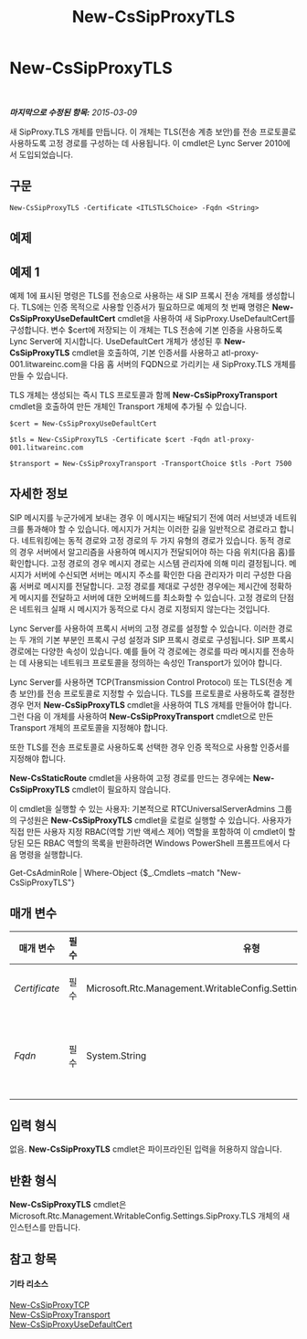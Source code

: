 ﻿---
title: New-CsSipProxyTLS
TOCTitle: New-CsSipProxyTLS
ms:assetid: 7e04f7bb-c33f-49b4-9306-082b14d2a854
ms:mtpsurl: https://technet.microsoft.com/ko-kr/library/Gg398629(v=OCS.15)
ms:contentKeyID: 49304167
ms.date: 08/24/2015
mtps_version: v=OCS.15
ms.translationtype: HT
---

# New-CsSipProxyTLS

 

_**마지막으로 수정된 항목:** 2015-03-09_

새 SipProxy.TLS 개체를 만듭니다. 이 개체는 TLS(전송 계층 보안)를 전송 프로토콜로 사용하도록 고정 경로를 구성하는 데 사용됩니다. 이 cmdlet은 Lync Server 2010에서 도입되었습니다.

## 구문

    New-CsSipProxyTLS -Certificate <ITLSTLSChoice> -Fqdn <String>

## 예제

## 예제 1

예제 1에 표시된 명령은 TLS를 전송으로 사용하는 새 SIP 프록시 전송 개체를 생성합니다. TLS에는 인증 목적으로 사용할 인증서가 필요하므로 예제의 첫 번째 명령은 **New-CsSipProxyUseDefaultCert** cmdlet을 사용하여 새 SipProxy.UseDefaultCert를 구성합니다. 변수 $cert에 저장되는 이 개체는 TLS 전송에 기본 인증을 사용하도록 Lync Server에 지시합니다. UseDefaultCert 개체가 생성된 후 **New-CsSipProxyTLS** cmdlet을 호출하여, 기본 인증서를 사용하고 atl-proxy-001.litwareinc.com을 다음 홉 서버의 FQDN으로 가리키는 새 SipProxy.TLS 개체를 만들 수 있습니다.

TLS 개체는 생성되는 즉시 TLS 프로토콜과 함께 **New-CsSipProxyTransport** cmdlet을 호출하여 만든 개체인 Transport 개체에 추가될 수 있습니다.

    $cert = New-CsSipProxyUseDefaultCert
    
    $tls = New-CsSipProxyTLS -Certificate $cert -Fqdn atl-proxy-001.litwareinc.com
    
    $transport = New-CsSipProxyTransport -TransportChoice $tls -Port 7500

## 자세한 정보

SIP 메시지를 누군가에게 보내는 경우 이 메시지는 배달되기 전에 여러 서브넷과 네트워크를 통과해야 할 수 있습니다. 메시지가 거치는 이러한 길을 일반적으로 경로라고 합니다. 네트워킹에는 동적 경로와 고정 경로의 두 가지 유형의 경로가 있습니다. 동적 경로의 경우 서버에서 알고리즘을 사용하여 메시지가 전달되어야 하는 다음 위치(다음 홉)를 확인합니다. 고정 경로의 경우 메시지 경로는 시스템 관리자에 의해 미리 결정됩니다. 메시지가 서버에 수신되면 서버는 메시지 주소를 확인한 다음 관리자가 미리 구성한 다음 홉 서버로 메시지를 전달합니다. 고정 경로를 제대로 구성한 경우에는 제시간에 정확하게 메시지를 전달하고 서버에 대한 오버헤드를 최소화할 수 있습니다. 고정 경로의 단점은 네트워크 실패 시 메시지가 동적으로 다시 경로 지정되지 않는다는 것입니다.

Lync Server를 사용하여 프록시 서버의 고정 경로를 설정할 수 있습니다. 이러한 경로는 두 개의 기본 부분인 프록시 구성 설정과 SIP 프록시 경로로 구성됩니다. SIP 프록시 경로에는 다양한 속성이 있습니다. 예를 들어 각 경로에는 경로를 따라 메시지를 전송하는 데 사용되는 네트워크 프로토콜을 정의하는 속성인 Transport가 있어야 합니다.

Lync Server를 사용하면 TCP(Transmission Control Protocol) 또는 TLS(전송 계층 보안)를 전송 프로토콜로 지정할 수 있습니다. TLS를 프로토콜로 사용하도록 결정한 경우 먼저 **New-CsSipProxyTLS** cmdlet을 사용하여 TLS 개체를 만들어야 합니다. 그런 다음 이 개체를 사용하여 **New-CsSipProxyTransport** cmdlet으로 만든 Transport 개체의 프로토콜을 지정해야 합니다.

또한 TLS를 전송 프로토콜로 사용하도록 선택한 경우 인증 목적으로 사용할 인증서를 지정해야 합니다.

**New-CsStaticRoute** cmdlet을 사용하여 고정 경로를 만드는 경우에는 **New-CsSipProxyTLS** cmdlet이 필요하지 않습니다.

이 cmdlet을 실행할 수 있는 사용자: 기본적으로 RTCUniversalServerAdmins 그룹의 구성원은 **New-CsSipProxyTLS** cmdlet을 로컬로 실행할 수 있습니다. 사용자가 직접 만든 사용자 지정 RBAC(역할 기반 액세스 제어) 역할을 포함하여 이 cmdlet이 할당된 모든 RBAC 역할의 목록을 반환하려면 Windows PowerShell 프롬프트에서 다음 명령을 실행합니다.

Get-CsAdminRole | Where-Object {$\_.Cmdlets –match "New-CsSipProxyTLS"}

## 매개 변수


<table>
<colgroup>
<col style="width: 25%" />
<col style="width: 25%" />
<col style="width: 25%" />
<col style="width: 25%" />
</colgroup>
<thead>
<tr class="header">
<th>매개 변수</th>
<th>필수</th>
<th>유형</th>
<th>설명</th>
</tr>
</thead>
<tbody>
<tr class="odd">
<td><p><em>Certificate</em></p></td>
<td><p>필수</p></td>
<td><p>Microsoft.Rtc.Management.WritableConfig.Settings.SipProxy.ITLSTLSChoice</p></td>
<td><p>TLS 인증에 사용되는 인증서입니다.</p></td>
</tr>
<tr class="even">
<td><p><em>Fqdn</em></p></td>
<td><p>필수</p></td>
<td><p>System.String</p></td>
<td><p>다음 홉 서버의 FQDN(정규화된 도메인 이름)입니다(예: -Fqdn atl-proxy-001.litwareinc.com).</p></td>
</tr>
</tbody>
</table>


## 입력 형식

없음. **New-CsSipProxyTLS** cmdlet은 파이프라인된 입력을 허용하지 않습니다.

## 반환 형식

**New-CsSipProxyTLS** cmdlet은 Microsoft.Rtc.Management.WritableConfig.Settings.SipProxy.TLS 개체의 새 인스턴스를 만듭니다.

## 참고 항목

#### 기타 리소스

[New-CsSipProxyTCP](new-cssipproxytcp.md)  
[New-CsSipProxyTransport](new-cssipproxytransport.md)  
[New-CsSipProxyUseDefaultCert](new-cssipproxyusedefaultcert.md)

